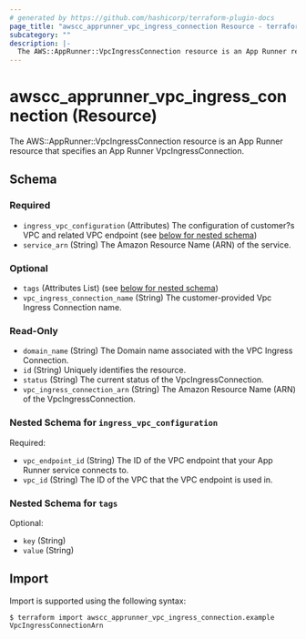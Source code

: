 ```yaml
---
# generated by https://github.com/hashicorp/terraform-plugin-docs
page_title: "awscc_apprunner_vpc_ingress_connection Resource - terraform-provider-awscc"
subcategory: ""
description: |-
  The AWS::AppRunner::VpcIngressConnection resource is an App Runner resource that specifies an App Runner VpcIngressConnection.
---
```


# awscc_apprunner_vpc_ingress_connection (Resource)

The AWS::AppRunner::VpcIngressConnection resource is an App Runner resource that specifies an App Runner VpcIngressConnection.



<!-- schema generated by tfplugindocs -->
## Schema

### Required

- `ingress_vpc_configuration` (Attributes) The configuration of customer?s VPC and related VPC endpoint (see [below for nested schema](#nestedatt--ingress_vpc_configuration))
- `service_arn` (String) The Amazon Resource Name (ARN) of the service.

### Optional

- `tags` (Attributes List) (see [below for nested schema](#nestedatt--tags))
- `vpc_ingress_connection_name` (String) The customer-provided Vpc Ingress Connection name.

### Read-Only

- `domain_name` (String) The Domain name associated with the VPC Ingress Connection.
- `id` (String) Uniquely identifies the resource.
- `status` (String) The current status of the VpcIngressConnection.
- `vpc_ingress_connection_arn` (String) The Amazon Resource Name (ARN) of the VpcIngressConnection.

<a id="nestedatt--ingress_vpc_configuration"></a>
### Nested Schema for `ingress_vpc_configuration`

Required:

- `vpc_endpoint_id` (String) The ID of the VPC endpoint that your App Runner service connects to.
- `vpc_id` (String) The ID of the VPC that the VPC endpoint is used in.


<a id="nestedatt--tags"></a>
### Nested Schema for `tags`

Optional:

- `key` (String)
- `value` (String)

## Import

Import is supported using the following syntax:

```shell
$ terraform import awscc_apprunner_vpc_ingress_connection.example VpcIngressConnectionArn
```
